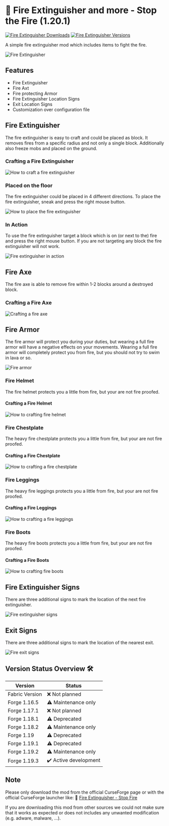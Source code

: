 # 🧯 Fire Extinguisher and more - Stop the Fire (1.20.1)

[![Fire Extinguisher Downloads](http://cf.way2muchnoise.eu/full_567225_downloads.svg)](https://www.curseforge.com/minecraft/mc-mods/fire-extinguisher)
[![Fire Extinguisher Versions](http://cf.way2muchnoise.eu/versions/Minecraft_567225_all.svg)](https://www.curseforge.com/minecraft/mc-mods/fire-extinguisher)

A simple fire extinguisher mod which includes items to fight the fire.

![Fire Extinguisher][logo]

## Features

- Fire Extinguisher
- Fire Axt
- Fire protecting Armor
- Fire Extinguisher Location Signs
- Exit Location Signs
- Customization over configuration file

## Fire Extinguisher

The fire extinguisher is easy to craft and could be placed as block.
It removes fires from a specific radius and not only a single block.
Additionally also freeze mobs and placed on the ground.

### Crafting a Fire Extinguisher

![How to craft a fire extinguisher][crafting]

### Placed on the floor

The fire extinguisher could be placed in 4 different directions.
To place the fire extinguisher, sneak and press the right mouse button.

![How to place the fire extinguisher][placed_on_floor]

### In Action

To use the fire extinguisher target a block which is on (or next to the) fire and press the right mouse button.
If you are not targeting any block the fire extinguisher will not work.

![Fire extinguisher in action][in_action]

## Fire Axe

The fire axe is able to remove fire within 1-2 blocks around a destroyed block.

### Crafting a Fire Axe

![Crafting a fire axe][crafting_axe]

## Fire Armor

The fire armor will protect you during your duties, but wearing a full fire armor will have a negative effects on your movements.
Wearing a full fire armor will completely protect you from fire, but you should not try to swim in lava or so.

![Fire armor][fire_armor]

### Fire Helmet

The fire helmet protects you a little from fire, but your are not fire proofed.

#### Crafting a Fire Helmet

![How to crafting fire helmet][crafting_helmet]

### Fire Chestplate

The heavy fire chestplate protects you a little from fire, but your are not fire proofed.

#### Crafting a Fire Chestplate

![How to crafting a fire chestplate][crafting_chestplate]

### Fire Leggings

The heavy fire leggings protects you a little from fire, but your are not fire proofed.

#### Crafting a Fire Leggings

![How to crafting a fire leggings][crafting_leggings]

### Fire Boots

The heavy fire boots protects you a little from fire, but your are not fire proofed.

#### Crafting a Fire Boots

![How to crafting fire boots][crafting_boots]

## Fire Extinguisher Signs

There are three additional signs to mark the location of the next fire extinguisher.

![Fire extinguisher signs][signs]

## Exit Signs

There are three additional signs to mark the location of the nearest exit.

![Fire exit signs][exit_signs]

## Version Status Overview 🛠️

| Version        | Status                |
| -------------- | --------------------- |
| Fabric Version | ❌ Not planned        |
| Forge 1.16.5   | ⚠️ Maintenance only   |
| Forge 1.17.1   | ❌ Not planned        |
| Forge 1.18.1   | ⚠️ Deprecated         |
| Forge 1.18.2   | ⚠️ Maintenance only   |
| Forge 1.19     | ⚠️ Deprecated         |
| Forge 1.19.1   | ⚠️ Deprecated         |
| Forge 1.19.2   | ⚠️ Maintenance only   |
| Forge 1.19.3   | ✔️ Active development |

## Note

Please only download the mod from the official CurseForge page or with the official CurseForge launcher like:
🚀 [Fire Extinguisher - Stop Fire][mod_page]

If you are downloading this mod from other sources we could not make sure that it works as expected or does not includes any unwanted modification (e.g. adware, malware, ...).

[mod_page]: https://www.curseforge.com/minecraft/mc-mods/fire-extinguisher
[crafting]: https://raw.githubusercontent.com/MarkusBordihn/BOs-Fire-Extinguisher/1.20.1/examples/crafting.png
[crafting_axe]: https://raw.githubusercontent.com/MarkusBordihn/BOs-Fire-Extinguisher/1.20.1/examples/crafting_axe.png
[crafting_boots]: https://raw.githubusercontent.com/MarkusBordihn/BOs-Fire-Extinguisher/1.20.1/examples/crafting_boots.png
[crafting_chestplate]: https://raw.githubusercontent.com/MarkusBordihn/BOs-Fire-Extinguisher/1.20.1/examples/crafting_chestplate.png
[crafting_helmet]: https://raw.githubusercontent.com/MarkusBordihn/BOs-Fire-Extinguisher/1.20.1/examples/crafting_helmet.png
[crafting_leggings]: https://raw.githubusercontent.com/MarkusBordihn/BOs-Fire-Extinguisher/1.20.1/examples/crafting_leggings.png
[exit_signs]: https://raw.githubusercontent.com/MarkusBordihn/BOs-Fire-Extinguisher/1.20.1/examples/exit_signs.png
[fire_armor]: https://raw.githubusercontent.com/MarkusBordihn/BOs-Fire-Extinguisher/1.20.1/examples/fire_armor.png
[in_action]: https://raw.githubusercontent.com/MarkusBordihn/BOs-Fire-Extinguisher/1.20.1/examples/in_action.png
[logo]: https://raw.githubusercontent.com/MarkusBordihn/BOs-Fire-Extinguisher/1.20.1/logo.png
[placed_on_floor]: https://raw.githubusercontent.com/MarkusBordihn/BOs-Fire-Extinguisher/1.20.1/examples/placed_on_floor.png
[signs]: https://raw.githubusercontent.com/MarkusBordihn/BOs-Fire-Extinguisher/1.20.1/examples/signs.png
